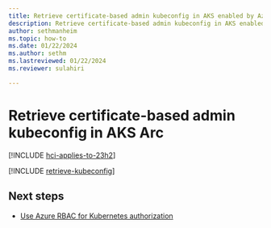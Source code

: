 ```yaml
---
title: Retrieve certificate-based admin kubeconfig in AKS enabled by Azure Arc
description: Retrieve certificate-based admin kubeconfig in AKS enabled by Arc.
author: sethmanheim
ms.topic: how-to
ms.date: 01/22/2024
ms.author: sethm 
ms.lastreviewed: 01/22/2024
ms.reviewer: sulahiri

---
```


# Retrieve certificate-based admin kubeconfig in AKS Arc

[!INCLUDE [hci-applies-to-23h2](includes/hci-applies-to-23h2.md)]

[!INCLUDE [retrieve-kubeconfig](includes/retrieve-kubeconfig.md)]

## Next steps
- [Use Azure RBAC for Kubernetes authorization](azure-rbac-23h2.md)
